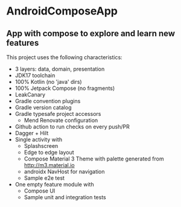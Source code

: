 # AndroidComposeApp

## App with compose to explore and learn new features

This project uses the following characteristics:

- 3 layers: data, domain, presentation
- JDK17 toolchain
- 100% Kotlin (no 'java' dirs)
- 100% Jetpack Compose (no fragments)
- LeakCanary
- Gradle convention plugins
- Gradle version catalog
- Gradle typesafe project accessors
    - Mend Renovate configuration
- Github action to run checks on every push/PR
- Dagger + Hilt
- Single activity with
    - Splashscreen
    - Edge to edge layout
    - Compose Material 3 Theme with palette generated from http://m3.material.io
    - androidx NavHost for navigation
    - Sample e2e test
- One empty feature module with
    - Compose UI
    - Sample unit and integration tests
